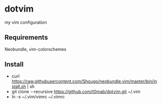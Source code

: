 dotvim
======

my vim configuration

## Requirements
Neobundle, vim-colorschemes

## Install
* curl https://raw.githubusercontent.com/Shougo/neobundle.vim/master/bin/install.sh | sh
* git clone --recursive https://github.com/t0mab/dotvim.git ~/.vim
* ln -s ~/.vim/vimrc ~/.vimrc
